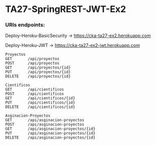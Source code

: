 # TA27-SpringREST-JWT-Ex2
### URIs endpoints:

Deploy-Heroku-BasicSecurity -> https://cka-ta27-ex2.herokuapp.com

Deploy-Heroku-JWT -> https://cka-ta27-ex2-jwt.herokuapp.com

```
Proyectos
GET       /api/proyectos
POST      /api/proyectos
GET       /api/proyectos/{id}
PUT       /api/proyectos/{id}
DELETE    /api/proyectos/{id}

Cientificos
GET       /api/cientificos
POST      /api/cientificos
GET       /api/cientificos/{id}
PUT       /api/cientificos/{id}
DELETE    /api/cientificos/{id}

Asginacion-Proyectos
GET       /api/asginacion-proyectos
POST      /api/asginacion-proyectos
GET       /api/asginacion-proyectos/{id}
PUT       /api/asginacion-proyectos/{id}
DELETE    /api/asginacion-proyectos/{id}

```

